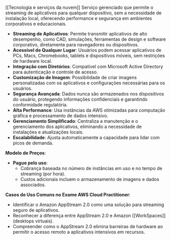 [[Tecnologia e serviços da nuvem]]
Serviço gerenciado que permite o streaming de aplicativos para qualquer dispositivo, sem a necessidade de instalação local, oferecendo performance e segurança em ambientes corporativos e educacionais.

- **Streaming de Aplicativos**: Permite transmitir aplicativos de alto desempenho, como CAD, simulações, ferramentas de design e software corporativo, diretamente para navegadores ou dispositivos.
- **Acessível de Qualquer Lugar**: Usuários podem acessar aplicativos de PCs, Macs, Chromebooks, tablets e dispositivos móveis, sem restrições de hardware local.
- **Integração com Diretórios**: Compatível com Microsoft Active Directory para autenticação e controle de acesso.
- **Customização de Imagem**: Possibilidade de criar imagens personalizadas com os aplicativos e configurações necessárias para os usuários.
- **Segurança Avançada**: Dados nunca são armazenados nos dispositivos do usuário, protegendo informações confidenciais e garantindo conformidade regulatória.
- **Alta Performance**: Usa instâncias da AWS otimizadas para computação gráfica e processamento de dados intensivo.
- **Gerenciamento Simplificado**: Centraliza a manutenção e o gerenciamento dos aplicativos, eliminando a necessidade de instalações e atualizações locais.
- **Escalabilidade**: Ajusta automaticamente a capacidade para lidar com picos de demanda.

**Modelo de Preços**:

- **Pague pelo uso**:
    - Cobrança baseada no número de instâncias em uso e no tempo de streaming (por hora).
    - Custos adicionais incluem o armazenamento de imagens e dados associados.

**Casos de Uso Comuns no Exame AWS Cloud Practitioner**:

- Identificar o Amazon AppStream 2.0 como uma solução para streaming seguro de aplicativos.
- Reconhecer a diferença entre AppStream 2.0 e Amazon [[WorkSpaces]] (desktops virtuais).
- Compreender como o AppStream 2.0 elimina barreiras de hardware ao permitir o acesso remoto a aplicativos intensivos em recursos.